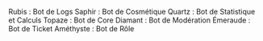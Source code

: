 Rubis : Bot de Logs
Saphir : Bot de Cosmétique
Quartz : Bot de Statistique et Calculs
Topaze : Bot de Core
Diamant : Bot de Modération
Émeraude : Bot de Ticket
Améthyste : Bot de Rôle